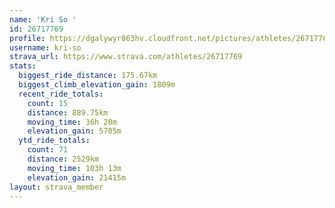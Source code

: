 ```yaml
---
name: 'Kri So '
id: 26717769
profile: https://dgalywyr863hv.cloudfront.net/pictures/athletes/26717769/7761026/14/large.jpg
username: kri-so
strava_url: https://www.strava.com/athletes/26717769
stats:
  biggest_ride_distance: 175.67km
  biggest_climb_elevation_gain: 1809m
  recent_ride_totals:
    count: 15
    distance: 889.75km
    moving_time: 36h 20m
    elevation_gain: 5705m
  ytd_ride_totals:
    count: 71
    distance: 2529km
    moving_time: 103h 13m
    elevation_gain: 21415m
layout: strava_member
--- 
```

